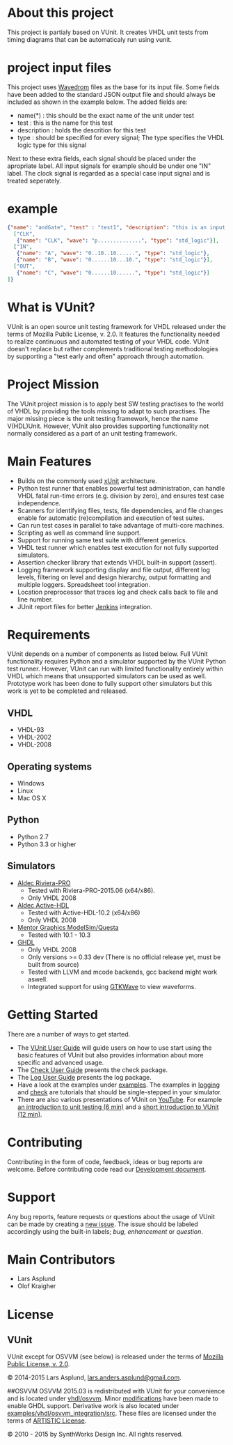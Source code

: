 # About this project

This project is partialy based on VUnit. It creates VHDL unit tests from timing diagrams that can be automaticaly run using vunit.

# project input files

This project uses [Wavedrom](http://wavedrom.com/) files as the base for its input file. Some fields have been added to the standard JSON output file and should always be included as shown in the example below. The added fields are:
* name(*) : this should be the exact name of the unit under test
* test : this is the name for this test
* description : holds the descrition for this test
* type : should be specified for every signal; The type specifies the VHDL logic type for this signal

Next to these extra fields, each signal should be placed under the apropriate label. All input signals for example should be under one "IN" label. The clock signal is regarded as a special case input signal and is treated seperately.

# example

```json
{"name": "andGate", "test" : "test1", "description": "this is an input example", "signal": [
  ["CLK",
   {"name": "CLK", "wave": "p..............", "type": "std_logic"}],
  ["IN",
   {"name": "A", "wave": "0..10..10......", "type": "std_logic"},
   {"name": "B", "wave": "0......10...10.", "type": "std_logic"}],
  ["OUT", 
   {"name": "C", "wave": "0......10......", "type": "std_logic"}]
]}
```

# What is VUnit?

VUnit is an open source unit testing framework for VHDL released under the terms of Mozilla Public License, v. 2.0. It features the functionality needed to realize continuous and automated testing of your VHDL code. VUnit doesn't replace but rather complements traditional testing methodologies by supporting a "test early and often" approach through automation.

# Project Mission

The VUnit project mission is to apply best SW testing practises to the world of VHDL by providing the tools missing to adapt to such practises. The major missing piece is the unit testing framework, hence the name V(HDL)Unit. However, VUnit also provides supporting functionality not normally considered as a part of an unit testing framework.

# Main Features
* Builds on the commonly used [xUnit](http://en.wikipedia.org/wiki/XUnit) architecture.
* Python test runner that enables powerful test administration, can handle VHDL fatal run-time errors (e.g. division by zero), and ensures test case independence.
* Scanners for identifying files, tests, file dependencies, and file changes enable for automatic (re)compilation and execution of test suites.
* Can run test cases in parallel to take advantage of multi-core machines.
* Scripting as well as command line support.
* Support for running same test suite with different generics.
* VHDL test runner which enables test execution for not fully supported simulators.
* Assertion checker library that extends VHDL built-in support (assert).
* Logging framework supporting display and file output, different log levels, filtering on level and design hierarchy, output formatting and multiple loggers. Spreadsheet tool integration.
* Location preprocessor that traces log and check calls back to file and line number.
* JUnit report files for better [Jenkins](http://jenkins-ci.org/) integration.

# Requirements
VUnit depends on a number of components as listed below. Full VUnit functionality requires Python and a simulator supported by the VUnit Python test runner. However, VUnit can run with limited functionality entirely within VHDL which means that unsupported simulators can be used as well. Prototype work has been done to fully support other simulators but this work is yet to be completed and released.
## VHDL
* VHDL-93
* VHDL-2002
* VHDL-2008

## Operating systems
* Windows
* Linux
* Mac OS X

## Python
* Python 2.7
* Python 3.3 or higher

## Simulators
* [Aldec Riviera-PRO](https://www.aldec.com/en/products/functional_verification/riviera-pro])
  * Tested with Riviera-PRO-2015.06 (x64/x86).
  * Only VHDL 2008
* [Aldec Active-HDL](https://www.aldec.com/en/products/fpga_simulation/active-hdl)
  * Tested with Active-HDL-10.2 (x64/x86)
  * Only VHDL 2008
* [Mentor Graphics ModelSim/Questa](http://www.mentor.com/products/fv/modelsim/)
  * Tested with 10.1 - 10.3
* [GHDL](https://sourceforge.net/projects/ghdl-updates/)
  * Only VHDL 2008
  * Only versions >= 0.33 dev (There is no official release yet, must be built from source)
  * Tested with LLVM and mcode backends, gcc backend might work aswell.
  * Integrated support for using [GTKWave](http://gtkwave.sourceforge.net/) to view waveforms.

# Getting Started
There are a number of ways to get started.

*  The [VUnit User Guide](user_guide.md) will guide users on how to use start using the basic features of VUnit but also provides information about more specific and advanced usage.
*  The [Check User Guide](vhdl/check/user_guide.md) presents the check package.
*  The [Log User Guide](vhdl/logging/user_guide.md) presents the log package.
*  Have a look at the examples under [examples](examples). The examples in [logging](examples/vhdl/logging) and [check](examples/vhdl/check) are tutorials that should be single-stepped in your simulator.
*  There are also various presentations of VUnit on [YouTube](https://www.youtube.com/channel/UCCPVCaeWkz6C95aRUTbIwdg). For example [an introduction to unit testing (6 min)](https://www.youtube.com/watch?v=PZuBqcxS8t4) and a [short introduction to VUnit (12 min)](https://www.youtube.com/watch?v=D8s_VLD91tw).

# Contributing
Contributing in the form of code, feedback, ideas or bug reports are welcome.
Before contributing code read our [Development document](developing.md).

# Support
Any bug reports, feature requests or questions about the usage of VUnit can be made by creating a [new issue](https://github.com/LarsAsplund/vunit/issues/new). The issue should be labeled accordingly using the built-in labels; *bug*, *enhancement* or *question*.

# Main Contributors
* Lars Asplund
* Olof Kraigher

# License
## VUnit
VUnit except for OSVVM (see below) is released under the terms of [Mozilla Public
License, v. 2.0](http://mozilla.org/MPL/2.0/).

&copy; 2014-2015 Lars Asplund, lars.anders.asplund@gmail.com.

##OSVVM
OSVVM 2015.03 is redistributed with VUnit for your convenience and is located under [vhdl/osvvm](vhdl/osvvm). Minor [modifications](https://github.com/LarsAsplund/vunit/commit/25fce1b3700e746c3fa23bd7157777dd4f20f0d6) have been made to enable GHDL support. Derivative work is also located under [examples/vhdl/osvvm\_integration/src](examples/vhdl/osvvm_integration/src). These files are licensed under the terms of [ARTISTIC License](http://www.perlfoundation.org/artistic_license_2_0).

&copy; 2010 - 2015 by SynthWorks Design Inc.  All rights reserved.
